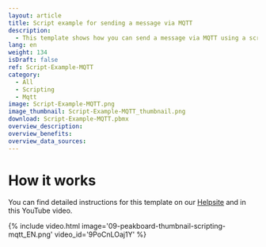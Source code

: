 ```yaml
---
layout: article
title: Script example for sending a message via MQTT
description: 
  - This template shows how you can send a message via MQTT using a script.
lang: en
weight: 134
isDraft: false
ref: Script-Example-MQTT
category:
  - All
  - Scripting
  - Mqtt
image: Script-Example-MQTT.png
image_thumbnail: Script-Example-MQTT_thumbnail.png
download: Script-Example-MQTT.pbmx
overview_description:
overview_benefits:
overview_data_sources:
---
```



# How it works
You can find detailed instructions for this template on our [Helpsite](https://help.peakboard.com/scripting/Script%20Templates/en-mqtt.html) and in this YouTube video.

{% include video.html image='09-peakboard-thumbnail-scripting-mqtt_EN.png' video_id='9PoCnLOaj1Y' %}
